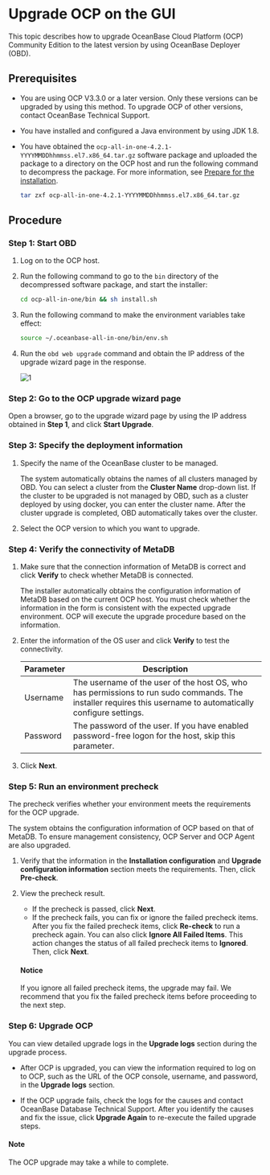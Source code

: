 # Upgrade OCP on the GUI

This topic describes how to upgrade OceanBase Cloud Platform (OCP) Community Edition to the latest version by using OceanBase Deployer (OBD).

## Prerequisites

* You are using OCP V3.3.0 or a later version. Only these versions can be upgraded by using this method. To upgrade OCP of other versions, contact OceanBase Technical Support.
* You have installed and configured a Java environment by using JDK 1.8.
* You have obtained the `ocp-all-in-one-4.2.1-YYYYMMDDhhmmss.el7.x86_64.tar.gz` software package and uploaded the package to a directory on the OCP host and run the following command to decompress the package. For more information, see [Prepare for the installation](../../300.deployment-guide/200.deploying-community-ocp/400.installation-preparation.md).

   ```bash
   tar zxf ocp-all-in-one-4.2.1-YYYYMMDDhhmmss.el7.x86_64.tar.gz
   ```

## Procedure

### Step 1: Start OBD

1. Log on to the OCP host.

2. Run the following command to go to the `bin` directory of the decompressed software package, and start the installer:

   ```bash
   cd ocp-all-in-one/bin && sh install.sh
   ```

3. Run the following command to make the environment variables take effect:

   ```bash
   source ~/.oceanbase-all-in-one/bin/env.sh
   ```

4. Run the `obd web upgrade` command and obtain the IP address of the upgrade wizard page in the response.

   ![1](https://obbusiness-private.oss-cn-shanghai.aliyuncs.com/doc/img/ocp/421-ce/upgrade.png)

### Step 2: Go to the OCP upgrade wizard page

Open a browser, go to the upgrade wizard page by using the IP address obtained in **Step 1**, and click **Start Upgrade**.

### Step 3: Specify the deployment information

1. Specify the name of the OceanBase cluster to be managed.

   The system automatically obtains the names of all clusters managed by OBD. You can select a cluster from the **Cluster Name** drop-down list.
   If the cluster to be upgraded is not managed by OBD, such as a cluster deployed by using docker, you can enter the cluster name. After the cluster upgrade is completed, OBD automatically takes over the cluster.

2. Select the OCP version to which you want to upgrade.

### Step 4: Verify the connectivity of MetaDB

1. Make sure that the connection information of MetaDB is correct and click **Verify** to check whether MetaDB is connected.

   The installer automatically obtains the configuration information of MetaDB based on the current OCP host. You must check whether the information in the form is consistent with the expected upgrade environment. OCP will execute the upgrade procedure based on the information.

2. Enter the information of the OS user and click **Verify** to test the connectivity.

   | Parameter | Description |
   |---------|----------|
   | Username | The username of the user of the host OS, who has permissions to run sudo commands. The installer requires this username to automatically configure settings.  |
   | Password | The password of the user. If you have enabled password-free logon for the host, skip this parameter.  |

3. Click **Next**.

### Step 5: Run an environment precheck

The precheck verifies whether your environment meets the requirements for the OCP upgrade.

The system obtains the configuration information of OCP based on that of MetaDB. To ensure management consistency, OCP Server and OCP Agent are also upgraded.

1. Verify that the information in the **Installation configuration** and **Upgrade configuration information** section meets the requirements. Then, click **Pre-check**.

2. View the precheck result.

   * If the precheck is passed, click **Next**.
   * If the precheck fails, you can fix or ignore the failed precheck items. After you fix the failed precheck items, click **Re-check** to run a precheck again. You can also click **Ignore All Failed Items**. This action changes the status of all failed precheck items to **Ignored**. Then, click **Next**.

   <main id="notice" type='notice'>
   <h4>Notice</h4>
   <p>If you ignore all failed precheck items, the upgrade may fail. We recommend that you fix the failed precheck items before proceeding to the next step. </p>
   </main>

### Step 6: Upgrade OCP

You can view detailed upgrade logs in the **Upgrade logs** section during the upgrade process.

* After OCP is upgraded, you can view the information required to log on to OCP, such as the URL of the OCP console, username, and password, in the **Upgrade logs** section.

* If the OCP upgrade fails, check the logs for the causes and contact OceanBase Database Technical Support. After you identify the causes and fix the issue, click **Upgrade Again** to re-execute the failed upgrade steps.

<main id="notice" type='explain'>
<h4>Note</h4>
<p>The OCP upgrade may take a while to complete. </p>
</main>
